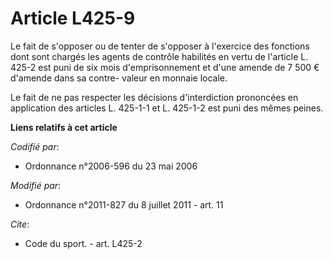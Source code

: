 # Article L425-9

Le fait de s'opposer ou de tenter de s'opposer à l'exercice des fonctions dont sont chargés les agents de contrôle habilités
en vertu de l'article L. 425-2 est puni de six mois d'emprisonnement et d'une amende de 7 500 € d'amende dans sa contre-
valeur en monnaie locale. 

Le fait de ne pas respecter les décisions d'interdiction prononcées en application des articles L. 425-1-1 et L. 425-1-2 est
puni des mêmes peines.

**Liens relatifs à cet article**

_Codifié par_:

  - Ordonnance n°2006-596 du 23 mai 2006

_Modifié par_:

  - Ordonnance n°2011-827 du 8 juillet 2011 - art. 11

_Cite_:

  - Code du sport. - art. L425-2
